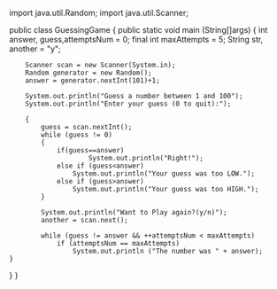 import java.util.Random;
import java.util.Scanner;

public class GuessingGame 
{
    public static void main (String[]args)
    {
        int answer, guess,attemptsNum = 0;
        final int maxAttempts = 5;
        String str, another = "y";

        Scanner scan = new Scanner(System.in);
        Random generator = new Random();
        answer = generator.nextInt(101)+1;

        System.out.println("Guess a number between 1 and 100");
        System.out.println("Enter your guess (0 to quit):");

        {
            guess = scan.nextInt();
            while (guess != 0)
            {
                if(guess==answer)
                        System.out.println("Right!");
                else if (guess<answer)
                    System.out.println("Your guess was too LOW.");
                else if (guess>answer)
                    System.out.println("Your guess was too HIGH.");
            }

            System.out.println("Want to Play again?(y/n)");
            another = scan.next();

            while (guess != answer && ++attemptsNum < maxAttempts)
                if (attemptsNum == maxAttempts)
                    System.out.println ("The number was " + answer);
    }
}
}
